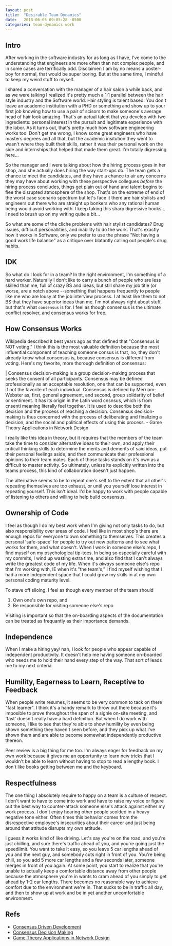 ```yaml
---
layout: post
title:  "Desirable Team Dynamics"
date:   2018-06-05 09:05:28 -0500
categories: team-dynamics work
---
```


## Intro

After working in the software industry for as long as I have, I've come to the understanding that engineers are more often than not complex people, and in some cases are terrifically odd.  Disclaimer:  I am by no means a poster-boy for normal, that would be super boring.  But at the same time, I mindful to keep my weird stuff to myself.

I shared a conversation with the manager of a hair salon a while back, and as we were talking I realized it's pretty much a 1:1 parallel between the hair style industry and the Software world.  Hair styling is talent based.  You don't leave an academic institution with a PHD or something and show up to your first job knowing how to use a pair of scisors to make someone's average head of hair look amazing.  That's an actual talent that you develop with two ingredients: personal interest in the pursuit and legitimate experience with the labor.  As it turns out, that's pretty much how software engineering works too.  Don't get me wrong, I know some great engineers who have masters degrees and all that, but the academic insitution they went to wasn't where they built their skills, rather it was their personal work on the side and internships that helped that made them great.  I'm totally digressing here...

So the manager and I were talking about how the hiring process goes in her shop, and she actually does hiring the way start-ups do.  The team gets a chance to meet the candidates, and they have a chance to air any concerns they may have about working with these perspective collegues *before* the hiring process concludes, things get plain out of hand and talent begins to flee the disrupted atmosphere of the shop.  That's on the extreme of end of the worst case scenario spectrum but let's face it there are hair stylists and engineers out there who are straight up bonkers who any rational human being would avoid working with.  I keep taking this sharp digressive hooks...  I need to brush up on my writing quite a bit...

So what are some of the cliche problems with hair stylist candidates?  Drug issues, difficult personallities, and inability to do the work.  That's exactly how it works in Software, only we prefer to use the phrase "Not having a good work life balance" as a critique over blatantly calling out people's drug habits.


## IDK

So what do I look for in a team?  In the right environment, I'm something of a hard worker.  Naturally I don't like to carry a bunch of people who are less skilled than me, full of crazy BS and ideas, but still share my job title (or worse, are a notch above --something that happens frequently to people like me who are lousy at the  job interview process.  I at least like them to not BS that they have superior ideas than me.  I'm not always right about stuff, but that's what `consensus` is for.  I feel as though consensus is the ultimate conflict resolver, and consensus works for free.


## How Consensus Works

Wikipedia described it best years ago as that defined that "Consensus is NOT voting."  I think this is the most valuable definition because the most influential component of teaching someone consus is that, no, they don't already know what consensus is, because consensus is different from voting.  Here's my favorite, more thorough definition of consensus:

| Consensus decision-making is a group decision-making process that seeks the consent of all participants. Consensus may be defined professionally as an acceptable resolution, one that can be supported, even if not the favorite of each individual. Consensus is defined by Merriam-Webster as, first, general agreement, and second, group solidarity of belief or sentiment. It has its origin in the Latin word cnsnsus, which is from cnsenti meaning literally feel together. It is used to describe both the decision and the process of reaching a decision. Consensus decision-making is thus concerned with the process of deliberating and finalizing a decision, and the social and political effects of using this process. - Game Theory Applications in Network Design

I really like this idea in theory, but it requires that the members of the team take the time to consider alternative ideas to their own, and apply their critical thinking skills to determine the merits and demerits of said ideas, put their personal feelings aside, and then communicate their professional opinions to their team mates.  Each of those tasks stands on it's own as a difficult to master activity. So ultimately, unless its explicitly written into the teams process, this kind of collaboration doesn't just happen.

The alternative seems to be to repeat one's self to the extent that all other's repeating themselves are too exhaust, or until you yourself lose interest in repeating yourself.  This isn't ideal.  I'd be happy to work with people capable of listening to others and willing to help build consensus.


## Ownership of Code

I feel as though I do my best work when I'm giving not only tasks to do, but also responsibility over areas of code.  I feel like in most shop's there are enough repos for everyone to own something to themselves.  This creates a personal 'safe-space' for people to try out new patterns and to see what works for them, and what doesn't.  When I work in someone else's repo, I find myself on my psychological tip-toes.  In being so especially careful with my commits, I wind up wasting extra time, and also find that I can't always write the greatest code of my life.  When it's *always* someone else's repo that I'm working with, IE when it's "the team's," I find myself wishing that I had a more independent space that I could grow my skills in at my own personal coding maturity level.  

To stave off siloing, I feel as though every member of the team should

1. Own one's own repo, and
2. Be responsible for visiting someone else's repo

Visiting is important so that the on-boarding aspects of the documentation can be treated as frequantly as their importance demands.  


## Independence

When I make a hiring yay/ nah, I look for people who appear capable of independent productivity.  It doesn't help me having someone on-boarded who needs me to hold their hand every step of the way.  That sort of leads me to my next criteria.


## Humility, Eagerness to Learn, Receptive to Feedback

When people write resumes, it seems to be very common to tack on there "fast learner".  I think it's a handy remark to throw out there because it's imposible to prove throughout the span of a signle on-site meeting, and 'fast' doesn't really have a hard definition.  But when I do work with someone, I like to see that they're able to show humility by even being shown something they haven't seen before, and they pick up what I've shown them and are able to become somewhat independently productive thereon.

Peer review is a big thing for me too.  I'm always eager for feedback on my own work because it gives me an opportunity to learn new tricks that I wouldn't be able to learn without having to stop to read a lengthy book.  I don't like books getting between me and the keyboard.


## Respectfulness

The one thing I absolutely require to happy on a team is a culture of respect.  I don't want to have to come into work and have to raise my voice or figure out the best way to counter-attack someone else's attack against either my work process.  I don't enjoy hearing other people scolded in a heavy negative tone either.  Often times this behavior comes from the disrespective employee's insecurities about their career and just being around that attitude disrupts my own attitude.

I guess it works kind of like driving.  Let's say you're on the road, and you're just chilling, and sure there's traffic ahead of you, and you're going just the speedlimit.  You want to take it easy, so you leave 5 car lengths ahead of you and the next guy, and somebody cuts right in front of you.  You're being chill, so you add 5 more car lengths and a few seconds later, someone merges in front of you again.  At some point, you start to realize that you're unable to actually keep a comfortable distance away from other people because the atmosphere you're in wants to cram ahead of you simply to get ahead by 1-2 car lengths.  There becomes no reasonable way to achieve comfort due to the environment we're in.  That sucks to be in traffic all day, and then to show up at work and be in yet another uncomfortable environment.


## Refs
- [Consensus Driven Development](https://www.nczonline.net/blog/2015/04/14/consensus-driven-development/)
- [Consensus Decision Making](https://en.wikipedia.org/wiki/Consensus_decision-making)
- [Game Theory Applications in Network Design](https://books.google.com/books?id=phOXBQAAQBAJ&pg=PA310&lpg=PA310&dq=Consensus+decision-making+is+thus+concerned+with+the+process+of+deliberating+and+finalizing+a+decision,+and+the+social+and+political+effects+of+using+this+process.&source=bl&ots=ptA9HFjdzh&sig=Xcy-aS69Mvr0LLxJrSOaAwgeRvw&hl=en&sa=X&ved=0ahUKEwiVhb6hjr3bAhVm54MKHW67AiMQ6AEIXTAI#v=onepage&q=Consensus%20decision-making%20is%20thus%20concerned%20with%20the%20process%20of%20deliberating%20and%20finalizing%20a%20decision%2C%20and%20the%20social%20and%20political%20effects%20of%20using%20this%20process.&f=false)
